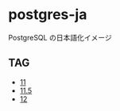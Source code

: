 # postgres-ja

PostgreSQL の日本語化イメージ

## TAG

- [11](./11/Dockerfile)
- [11.5](./11.5/Dockerfile)
- [12](./12/Dockerfile)

